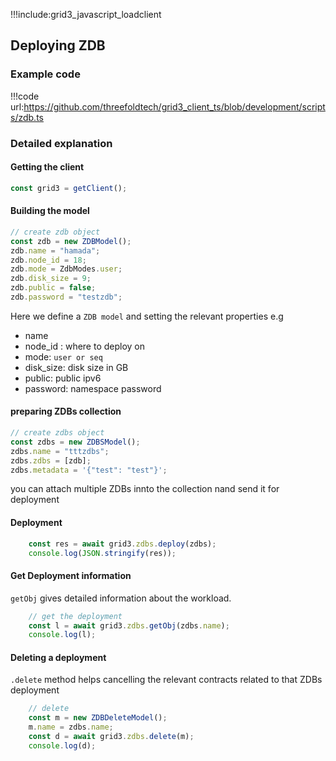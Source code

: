!!!include:grid3_javascript_loadclient

## Deploying ZDB

### Example code

!!!code url:https://github.com/threefoldtech/grid3_client_ts/blob/development/scripts/zdb.ts


### Detailed explanation

#### Getting the client

```javascript
const grid3 = getClient();
```

#### Building the model

```javascript
// create zdb object
const zdb = new ZDBModel();
zdb.name = "hamada";
zdb.node_id = 18;
zdb.mode = ZdbModes.user;
zdb.disk_size = 9;
zdb.public = false;
zdb.password = "testzdb";
```

Here we define a `ZDB model` and setting the relevant properties e.g 
- name
- node_id : where to deploy on
- mode: `user or seq`
- disk_size: disk size in GB
- public: public ipv6
- password: namespace password


#### preparing ZDBs collection
```javascript
// create zdbs object
const zdbs = new ZDBSModel();
zdbs.name = "tttzdbs";
zdbs.zdbs = [zdb];
zdbs.metadata = '{"test": "test"}';

```
you can attach multiple ZDBs innto the collection nand send it for deployment



#### Deployment


```javascript
    const res = await grid3.zdbs.deploy(zdbs);
    console.log(JSON.stringify(res));
```


#### Get Deployment information

`getObj` gives detailed information about the workload.
```javascript
    // get the deployment
    const l = await grid3.zdbs.getObj(zdbs.name);
    console.log(l);
```


#### Deleting a deployment

`.delete` method helps cancelling the relevant contracts related to that ZDBs deployment
```javascript
    // delete
    const m = new ZDBDeleteModel();
    m.name = zdbs.name;
    const d = await grid3.zdbs.delete(m);
    console.log(d);
```
